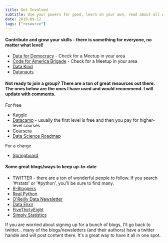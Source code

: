```yaml
---
title: Get Involved
subtitle: Use your powers for good, learn on your own, read about all of the interesting work happening.
date: 2018-09-12
tags: ["resource"]
---
```

#### **Contribute** and **grow** your skills - there is something for everyone, no matter what level!

- [Data for Democracy](http://datafordemocracy.org/about.html) - Check for a Meetup in your area
- [Code for America Brigade](https://brigade.codeforamerica.org) - Check for a Meetup in your area
- [Data Kind](https://www.datakind.org)
- [Datanauts](https://open.nasa.gov/explore/)

#### Not ready to join a group? There are a ton of great resources out there. The ones below are the ones I have used and would recommend. I will update with comments.

For free

- [Kaggle](https://www.kaggle.com/)
- [Datacamp](https://www.datacamp.com) - usually the first level is free and then you pay for higher-level courses
- [Coursera](https://www.coursera.org)
- [Data Science Roadmap](https://github.com/hasbrain/data-science-roadmap?utm_campaign=Data_Elixir&utm_medium=email&utm_source=Data_Elixir_200)

For a charge

- [Springboard](https://www.springboard.com)

#### Some great blogs/ways to keep up-to-date

- TWITTER - there are a ton of wonderful people to follow. If you search '#rstats' or '#python', you'll be sure to find many.
- [R-Bloggers](https://www.r-bloggers.com)
- [Real Python](https://realpython.com)
- [O'Reilly Data Newsletter](https://www.oreilly.com/data/newsletter.html)
- [Data Elixir](https://dataelixir.com)
- [FiveThirtyEight](https://fivethirtyeight.com)
- [Simply Statistics](https://simplystatistics.org)

If you are worried about signing up for a bunch of blogs, I'll go back to twitter... many of the blogs/newsletters (and their authors) have a twitter handle and will post content there. It's a great way to have it all in one spot.